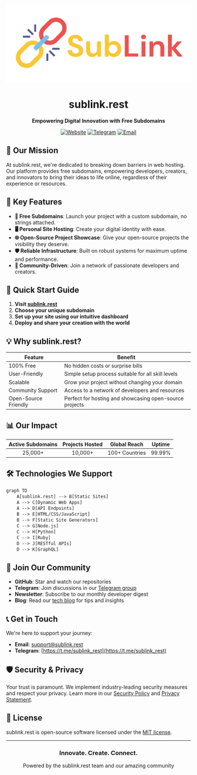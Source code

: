 <div align="center">
  <img src="logo.png" alt="sublink.rest logo" width="600" height="auto">
  <h1>sublink.rest</h1>
  <p><strong>Empowering Digital Innovation with Free Subdomains</strong></p>
  
  [![Website](https://img.shields.io/badge/Website-sublink.rest-blue?style=flat-square&logo=internet-explorer)](https://sublink.rest)
  [![Telegram](https://img.shields.io/badge/Telegram-Join%20Us-blue?style=flat-square&logo=telegram)](https://t.me/sublink_rest)
  [![Email](https://img.shields.io/badge/Email-support%40sublink.rest-red?style=flat-square&logo=gmail)](mailto:support@sublink.rest)
</div>

## 🚀 Our Mission

At sublink.rest, we're dedicated to breaking down barriers in web hosting. Our platform provides free subdomains, empowering developers, creators, and innovators to bring their ideas to life online, regardless of their experience or resources.

## 🌟 Key Features

- **📌 Free Subdomains**: Launch your project with a custom subdomain, no strings attached.
- **🖥️ Personal Site Hosting**: Create your digital identity with ease.
- **🌐 Open-Source Project Showcase**: Give your open-source projects the visibility they deserve.
- **🛡️ Reliable Infrastructure**: Built on robust systems for maximum uptime and performance.
- **🤝 Community-Driven**: Join a network of passionate developers and creators.

## 🏁 Quick Start Guide

1. **Visit [sublink.rest](https://sublink.rest)**
2. **Choose your unique subdomain**
3. **Set up your site using our intuitive dashboard**
4. **Deploy and share your creation with the world**

## 💡 Why sublink.rest?

| Feature | Benefit |
|---------|---------|
| 100% Free | No hidden costs or surprise bills |
| User-Friendly | Simple setup process suitable for all skill levels |
| Scalable | Grow your project without changing your domain |
| Community Support | Access to a network of developers and resources |
| Open-Source Friendly | Perfect for hosting and showcasing open-source projects |

## 📊 Our Impact

<div align="center">

| Active Subdomains | Projects Hosted | Global Reach | Uptime |
|:-----------------:|:---------------:|:------------:|:------:|
|     25,000+       |     10,000+     |  100+ Countries | 99.99% |

</div>

## 🛠️ Technologies We Support

```mermaid
graph TD
    A[sublink.rest] --> B[Static Sites]
    A --> C[Dynamic Web Apps]
    A --> D[API Endpoints]
    B --> E[HTML/CSS/JavaScript]
    B --> F[Static Site Generators]
    C --> G[Node.js]
    C --> H[Python]
    C --> I[Ruby]
    D --> J[RESTful APIs]
    D --> K[GraphQL]
```

## 🤝 Join Our Community

- **GitHub**: Star and watch our repositories
- **Telegram**: Join discussions in our [Telegram group](https://t.me/sublink_rest)
- **Newsletter**: Subscribe to our monthly developer digest
- **Blog**: Read our [tech blog](https://blog.sublink.rest) for tips and insights

## 📞 Get in Touch

We're here to support your journey:

- **Email**: [support@sublink.rest](mailto:support@sublink.rest)
- **Telegram**: [https://t.me/sublink_rest](https://t.me/sublink_rest)

## 🛡️ Security & Privacy

Your trust is paramount. We implement industry-leading security measures and respect your privacy. Learn more in our [Security Policy](https://sublink.rest/security) and [Privacy Statement](https://sublink.rest/privacy).

## 📜 License

sublink.rest is open-source software licensed under the [MIT license](LICENSE).

---

<div align="center">
  <h3>Innovate. Create. Connect.</h3>
  <p>Powered by the sublink.rest team and our amazing community</p>
</div>
